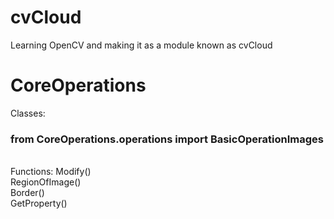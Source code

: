 # cvCloud
Learning OpenCV and making it as a module known as cvCloud

# CoreOperations
Classes:
### from CoreOperations.operations import BasicOperationImages
<br>Functions: Modify()<br>RegionOfImage()<br>Border()<br>GetProperty()<br>

  
